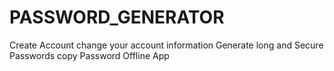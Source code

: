 # PASSWORD_GENERATOR
Create Account
change your account information
Generate long and Secure Passwords
copy Password
Offline App
